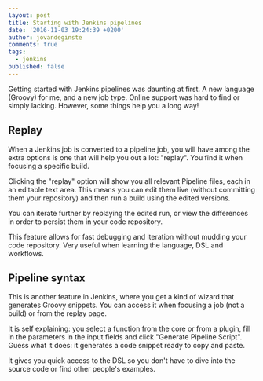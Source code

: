 ```yaml
---
layout: post
title: Starting with Jenkins pipelines
date: '2016-11-03 19:24:39 +0200'
author: jovandeginste
comments: true
tags:
  - jenkins
published: false
---
```


Getting started with Jenkins pipelines was daunting at first. A new language (Groovy) for me, and a new job type. Online support was hard to find or simply lacking. However, some things help you a long way!

## Replay

When a Jenkins job is converted to a pipeline job, you will have among the extra options is one that will help you out a lot: "replay". You find it when focusing a specific build.

Clicking the "replay" option will show you all relevant Pipeline files, each in an editable text area. This means you can edit them live (without committing them your repository) and then run a build using the edited versions.

You can iterate further by replaying the edited run, or view the differences in order to persist them in your code repository.

This feature allows for fast debugging and iteration without mudding your code repository. Very useful when learning the language, DSL and workflows.

## Pipeline syntax

This is another feature in Jenkins, where you get a kind of wizard that generates Groovy snippets. You can access it when focusing a job (not a build) or from the replay page.

It is self explaining: you select a function from the core or from a plugin, fill in the parameters in the input fields and click "Generate Pipeline Script". Guess what it does: it generates a code snippet ready to copy and paste.

It gives you quick access to the DSL so you don't have to dive into the source code or find other people's examples.